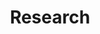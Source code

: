 ---
layout: research
permalink: /research/
title: Research
description: Descriptions to my past and ongoing research projects.
nav: true
nav_order: 1

profiles:
  # if you want to include more than one profile, just replicate the following block
  # and create one content file for each profile inside _pages/
  # add the relevant image in assets/img/
  - align: left
    title: "Dependency, Deadline and Priority Aware Multi-Queue Dynamic Task Scheduling Using Heterogeneous Resources in Fog Environment"
    tags: ["Task Scheduling", "Fog Computing"]
    timeline: "Jun 2023 - Present"
    image: #
    content: research/task_scheduling.md
    image_circular: false # crops the image to make it circular
  - align: left
    title: "MD-CardioNet: A Multi-Dimensional Deep Neural Network for Cardiovascular Disease Diagnosis from Electrocardiogram"
    tags: ["Multidimensional CNN", "Knowledge Distillation", "ECG Analysis"]
    timeline: "2021 - 2023"
    image: #
    content: research/md_cardionet.md
    image_circular: false # crops the image to make it circular
  - align: left
    title: "Forecasting COVID-19 cases: A comparative analysis between recurrent and convolutional neural networks"
    tags: ["CNN", "RNN", "Time Series analysis"]
    timeline: "2020 - 2021"
    image: #
    content: research/forecasting_covid.md
    image_circular: false # crops the image to make it circular
---